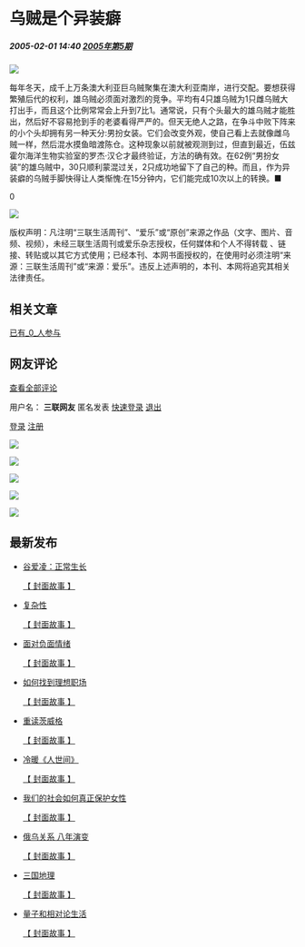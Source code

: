 # 乌贼是个异装癖

##### 2005-02-01 14:40 [2005年第5期](http://www.lifeweek.com.cn/magazine/lifeweek/2005/197/)

![](http://upload.lifeweek.com.cn/old/2005-01-28/images/6923.jpg)

每年冬天，成千上万条澳大利亚巨乌贼聚集在澳大利亚南岸，进行交配。要想获得繁殖后代的权利，雄乌贼必须面对激烈的竞争。平均有4只雄乌贼为1只雌乌贼大打出手，而且这个比例常常会上升到7比1。通常说，只有个头最大的雄乌贼才能胜出，然后好不容易抢到手的老婆看得严严的。但天无绝人之路，在争斗中败下阵来的小个头却拥有另一种天分:男扮女装。它们会改变外观，使自己看上去就像雌乌贼一样，然后混水摸鱼暗渡陈仓。这种现象以前就被观测到过，但直到最近，伍兹霍尔海洋生物实验室的罗杰·汉仑才最终验证，方法的确有效。在62例“男扮女装”的雄乌贼中，30只顺利蒙混过关，2只成功地留下了自己的种。而且，作为异装癖的乌贼手脚快得让人类惭愧:在15分钟内，它们能完成10次以上的转换。■

0

![](http://upload.lifeweek.com.cn/2021/0914/nxSik2MF78KjHAZaCEAffQByyZdhPNPt.gif)

版权声明：凡注明“三联生活周刊”、“爱乐”或“原创”来源之作品（文字、图片、音频、视频），未经三联生活周刊或爱乐杂志授权，任何媒体和个人不得转载 、链接、转贴或以其它方式使用；已经本刊、本网书面授权的，在使用时必须注明“来源：三联生活周刊”或“来源：爱乐”。违反上述声明的，本刊、本网将追究其相关法律责任。

## 相关文章

[已有_0_人参与](http://app.lifeweek.com.cn/?app=comment&controller=comment&action=index&contentid=10940 "点击查看全部评论")

## 网友评论

[查看全部评论](http://app.lifeweek.com.cn/?app=comment&controller=comment&action=index&contentid=10940 "点击查看全部评论")

用户名： **三联网友** 匿名发表 [快速登录](javascript:;) [退出](javascript:;)

[登录](http://app.lifeweek.com.cn/?app=member&controller=index&action=login) [注册](http://app.lifeweek.com.cn/?app=member&controller=index&action=register)

[![](http://upload.lifeweek.com.cn/2021/0510/aDZGAmmdRNbaFNmaC72R6Yz2SpMS2bQB.jpg)](https://j.youzan.com/kG1Ml2)

[![](http://upload.lifeweek.com.cn/2021/0510/8C5d5JHrj2pkRBja35iFx4awhFR2RsmB.jpg)](https://j.youzan.com/kG1Ml2)

[![](http://upload.lifeweek.com.cn/2021/0510/MtwsCNH46RZChxBC4ZWQawHCarbXxiri.jpg)](https://j.youzan.com/kG1Ml2)

[![](http://upload.lifeweek.com.cn/2021/0510/aDZGAmmdRNbaFNmaC72R6Yz2SpMS2bQB.jpg)](https://j.youzan.com/kG1Ml2)

[![](http://upload.lifeweek.com.cn/2021/0510/8C5d5JHrj2pkRBja35iFx4awhFR2RsmB.jpg)](https://j.youzan.com/kG1Ml2)

## 最新发布

-   [谷爱凌：正常生长](http://old.lifeweek.com.cn/2022/0429/56378.shtml)
    
    [【 封面故事 】](http://old.lifeweek.com.cn/story/)
    
-   [复杂性](http://www.lifeweek.com.cn/2022/0420/56347.shtml)
    
    [【 封面故事 】](http://old.lifeweek.com.cn/story/)
    
-   [面对负面情绪](http://www.lifeweek.com.cn/2022/0413/56301.shtml)
    
    [【 封面故事 】](http://old.lifeweek.com.cn/story/)
    
-   [如何找到理想职场](http://www.lifeweek.com.cn/2022/0406/56275.shtml)
    
    [【 封面故事 】](http://old.lifeweek.com.cn/story/)
    
-   [重读茨威格](http://www.lifeweek.com.cn/2022/0330/56252.shtml)
    
    [【 封面故事 】](http://old.lifeweek.com.cn/story/)
    
-   [冷暖《人世间》](http://www.lifeweek.com.cn/2022/0323/56227.shtml)
    
    [【 封面故事 】](http://old.lifeweek.com.cn/故事/)
    
-   [我们的社会如何真正保护女性](http://www.lifeweek.com.cn/2022/0316/56203.shtml)
    
    [【 封面故事 】](http://old.lifeweek.com.cn/story/)
    
-   [俄乌关系 八年演变](http://www.lifeweek.com.cn/2022/0309/56181.shtml)
    
    [【 封面故事 】](http://old.lifeweek.com.cn/story/)
    
-   [三国地理](http://www.lifeweek.com.cn/2022/0303/56165.shtml)
    
    [【 封面故事 】](http://old.lifeweek.com.cn/故事/)
    
-   [量子和相对论生活](http://www.lifeweek.com.cn/2022/0223/56137.shtml)
    
    [【 封面故事 】](http://old.lifeweek.com.cn/故事/)